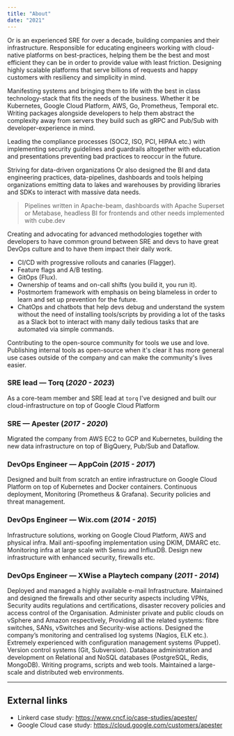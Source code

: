 ```yaml
---
title: "About"
date: "2021"
---
```


Or is an experienced SRE for over a decade, building companies and their infrastructure.
Responsible for educating engineers working with cloud-native platforms on best-practices,
helping them be the best and most efficient they can be in order to provide value with least friction.
Designing highly scalable platforms that serve billions of requests and happy customers with resiliency and simplicity in mind.

Manifesting systems and bringing them to life with the best in class technology-stack that fits the needs of the business.
Whether it be Kubernetes, Google Cloud Platform, AWS, Go, Prometheus, Temporal etc.
Writing packages alongside developers to help them abstract the complexity away from servers they build
such as gRPC and Pub/Sub with developer-experience in mind.

Leading the compliance processes (SOC2, ISO, PCI, HIPAA etc.) with implementing security guidelines and guardrails altogether
with education and presentations preventing bad practices to reoccur in the future.

Striving for data-driven organizations Or also designed the BI and data engineering practices, data-pipelines, dashboards
and tools helping organizations emitting data to lakes and warehouses by providing libraries and SDKs to interact with massive data needs.
> Pipelines written in Apache-beam, dashboards with Apache Superset or Metabase, headless BI for frontends and other needs implemented with cube.dev

Creating and advocating for advanced methodologies together with developers to have common ground between SRE and devs 
to have great DevOps culture and to have them impact their daily work.
- CI/CD with progressive rollouts and canaries (Flagger).
- Feature flags and A/B testing.
- GitOps (Flux).
- Ownership of teams and on-call shifts (you build it, you run it).
- Postmortem framework with emphasis on being blameless in order to learn and set up prevention for the future.
- ChatOps and chatbots that help devs debug and understand the system without the need of installing tools/scripts by providing a lot of the tasks as a Slack bot to interact with many daily tedious tasks that are automated via simple commands.

Contributing to the open-source community for tools we use and love.
Publishing internal tools as open-source when it's clear it has more general use cases outside of the company and can make the community's lives easier.


### SRE lead — Torq (*2020 - 2023*)
As a core-team member and SRE lead at `torq` I've designed and built our
cloud-infrastructure on top of Google Cloud Platform

### SRE — Apester (*2017 - 2020*)
Migrated the company from AWS EC2 to GCP and Kubernetes, building the new data infrastructure on top of BigQuery, Pub/Sub and Dataflow.

### DevOps Engineer — AppCoin (*2015 - 2017*)
Designed and built from scratch an entire infrastructure on Google Cloud Platform on top of Kubernetes and Docker containers.
Continuous deployment, Monitoring (Prometheus & Grafana). Security policies and threat management.

### DevOps Engineer — Wix.com (*2014 - 2015*)
Infrastructure solutions, working on Google Cloud Platform, AWS and physical infra.
Mail anti-spoofing implementation using DKIM, DMARC etc. Monitoring infra at large scale with Sensu and InfluxDB.
Design new infrastructure with enhanced security, firewalls etc.

### DevOps Engineer — XWise a Playtech company (*2011 - 2014*)
Deployed and managed a highly available e-mail Infrastructure.
Maintained and designed the firewalls and other security aspects including VPNs, Security audits regulations and certifications, disaster recovery policies and access control of the Organisation.
Administer private and public clouds on vSphere and Amazon respectively, Providing all the related systems: fibre switches, SANs, vSwitches and Security-wise actions.
Designed the company’s monitoring and centralised log systems (Nagios, ELK etc.).
Extremely experienced with configuration management systems (Puppet).
Version control systems (Git, Subversion).
Database administration and development on Relational and NoSQL databases (PostgreSQL, Redis, MongoDB).
Writing programs, scripts and web tools.
Maintained a large-scale and distributed web environments.

---
## External links

- Linkerd case study: https://www.cncf.io/case-studies/apester/
- Google Cloud case study: https://cloud.google.com/customers/apester
